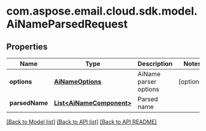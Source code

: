 
# com.aspose.email.cloud.sdk.model.AiNameParsedRequest

## Properties
Name | Type | Description | Notes
------------ | ------------- | ------------- | -------------
**options** | [**AiNameOptions**](AiNameOptions.md) | AiName parser options              |  [optional]
**parsedName** | [**List&lt;AiNameComponent&gt;**](AiNameComponent.md) | Parsed name              | 


[[Back to Model list]](README.md#documentation-for-models) [[Back to API list]](README.md#documentation-for-api-endpoints) [[Back to API README]](README.md)

